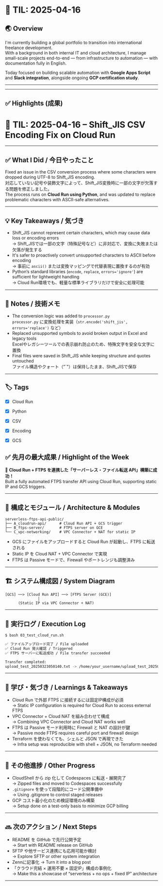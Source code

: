 # 📘 TIL: 2025-04-16

## 🌏 Overview

I'm currently building a global portfolio to transition into international freelance development.  
With a background in both internal IT and cloud architecture, I manage small-scale projects end-to-end — from infrastructure to automation — with documentation fully in English.

Today focused on building scalable automation with **Google Apps Script** and **Slack integration**, alongside ongoing **GCP certification study**.

---

---

## ✅ Highlights (成果)
# 📘 TIL: 2025-04-16 – Shift_JIS CSV Encoding Fix on Cloud Run

---

## ✅ What I Did / 今日やったこと  
Fixed an issue in the CSV conversion process where some characters were dropped during UTF-8 to Shift_JIS encoding.  
対応していない記号や装飾文字によって、Shift_JIS変換時に一部の文字が欠落する問題を修正しました。  
The process runs on **Cloud Run using Python**, and was updated to replace problematic characters with ASCII-safe alternatives.

---

## 💡 Key Takeaways / 気づき  
- Shift_JIS cannot represent certain characters, which may cause data loss or encoding errors  
  → Shift_JISでは一部の文字（特殊記号など）に非対応で、変換に失敗または欠落が発生する  
- It's safer to proactively convert unsupported characters to ASCII before encoding  
  → 事前に `ascii()` または変換マッピングで代替表現に置換するのが有効  
- Python’s standard libraries (`encode`, `replace`, `errors='ignore'`) are sufficient for lightweight handling  
  → Cloud Run環境でも、軽量な標準ライブラリだけで安全に処理可能

---

## 🔧 Notes / 技術メモ  
- The conversion logic was added to `processor.py`  
  `processor.py` に変換処理を実装（`str.encode('shift_jis', errors='replace')` など）  
- Replaced unsupported symbols to avoid broken output in Excel and legacy tools  
  Excelやレガシーツールでの表示崩れ防止のため、特殊文字を安全な文字に置換  
- Final files were saved in Shift_JIS while keeping structure and quotes untouched  
  ファイル構造やクォート（"`"）は保持したまま、Shift_JISで保存

---

## 🏷️ Tags  
- [x] Cloud Run  
- [x] Python  
- [x] CSV  
- [x] Encoding  
- [x] GCS  



## ✅ 先月の最大成果 / Highlight of the Week

🚀 **Cloud Run + FTPS を連携した「サーバーレス・ファイル転送 API」構築に成功！**  
Built a fully automated FTPS transfer API using Cloud Run, supporting static IP and GCS triggers.

---

## 🔧 構成とモジュール / Architecture & Modules

```
serverless-ftps-api-public/
├── A_cloudrun-api/      # Cloud Run API + GCS trigger
├── B_ftps-server/       # FTPS server on GCE
└── C_vpc-networking/    # VPC Connector + NAT for static IP
```

- GCS にファイルをアップロードすると Cloud Run が起動し、FTPS に転送される  
- Static IP を Cloud NAT + VPC Connector で実現  
- FTPS は Passive モードで、Firewall やポートレンジも調整済み

---

## 🏗️ システム構成図 / System Diagram

```
[GCS] ──> [Cloud Run API] ──> [FTPS Server (GCE)]
               │
      (Static IP via VPC Connector + NAT)
```

---

## 🧪 実行ログ / Execution Log

```bash
$ bash 03_test_cloud_run.sh

✅ ファイルアップロード完了 / File uploaded  
✅ Cloud Run 発火確認 / Triggered  
✅ FTPS サーバーに転送成功 / File transfer succeeded

Transfer completed:
upload_test_20250323050140.txt -> /home/your_username/upload_test_20250323050140.txt
```

---

## 🧠 学び・気づき / Learnings & Takeaways

- Cloud Run で外部 FTPS に接続するには固定IP構成が必須  
  → Static IP configuration is required for Cloud Run to access external FTPS  
- VPC Connector + Cloud NAT を組み合わせて構成  
  → Combining VPC Connector and Cloud NAT works well  
- FTPS は Passive モード利用時に Firewall と NAT の設計が鍵  
  → Passive mode FTPS requires careful port and firewall design  
- Terraform を使わなくても、シェルと JSON で再現できた  
  → Infra setup was reproducible with shell + JSON, no Terraform needed

---

## 📌 その他進捗 / Other Progress

- CloudShell から zip 化して Codespaces に転送・展開完了  
  → Zipped files and moved to Codespaces successfully  
- `.gitignore` を使って段階的にコード公開準備中  
  → Using .gitignore to control staged releases  
- GCP コスト最小化のため検証環境のみ構築  
  → Setup done on a test-only basis to minimize GCP billing

---

## 🔜 次のアクション / Next Steps

- README を GitHub で先行公開予定  
  → Start with README release on GitHub  
- SFTP や他サービス連携にも応用可能か検討  
  → Explore SFTP or other system integration  
- Zennに記事化
  → Turn it into a blog post
- 「クラウド完結 × 運用不要 × 固定IP」構成の事例化  
  → Make this a showcase of “serverless + no ops + fixed IP” architecture


---
